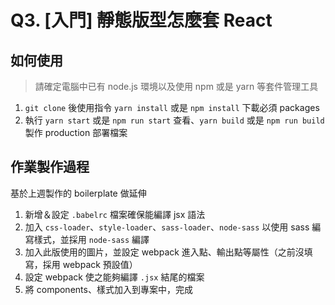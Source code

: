 # Q3. [入門] 靜態版型怎麼套 React

## 如何使用

> 請確定電腦中已有 node.js 環境以及使用 npm 或是 yarn 等套件管理工具

1. `git clone` 後使用指令 `yarn install` 或是 `npm install` 下載必須 packages
2. 執行 `yarn start` 或是 `npm run start` 查看、`yarn build` 或是 `npm run build` 製作 production 部署檔案

## 作業製作過程

基於上週製作的 boilerplate 做延伸

1. 新增＆設定 `.babelrc` 檔案確保能編譯 jsx 語法
2. 加入 `css-loader`、`style-loader`、`sass-loader`、`node-sass` 以使用 sass 編寫樣式，並採用 `node-sass` 編譯
3. 加入此版使用的圖片，並設定 webpack 進入點、輸出點等屬性（之前沒填寫，採用 webpack 預設值）
4. 設定 webpack 使之能夠編譯 `.jsx` 結尾的檔案
5. 將 components、樣式加入到專案中，完成
